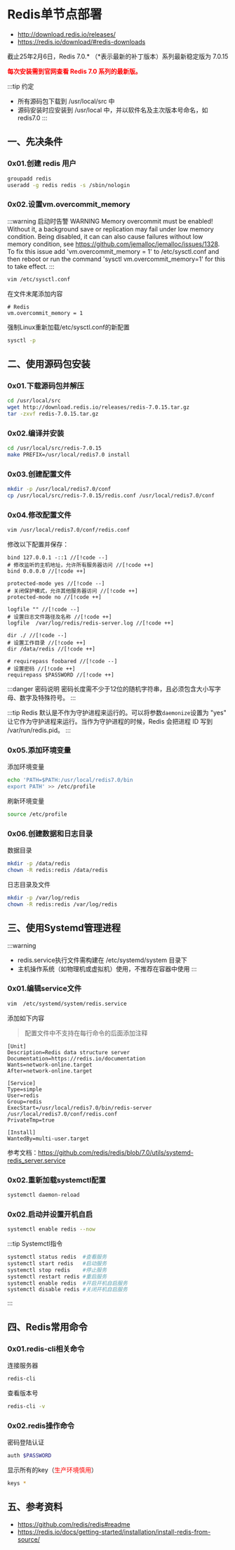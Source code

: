 # Redis单节点部署

- http://download.redis.io/releases/
- https://redis.io/download/#redis-downloads

截止25年2月6日，Redis 7.0.* （*表示最新的补丁版本）系列最新稳定版为 7.0.15

<font color="red"><b>每次安装需到官网查看 Redis 7.0 系列的最新版。</b></font>

:::tip 约定
- 所有源码包下载到 /usr/local/src 中
- 源码安装时应安装到 /usr/local 中，并以软件名及主次版本号命名，如 redis7.0
:::

## 一、先决条件

### 0x01.创建 redis 用户

```bash
groupadd redis
useradd -g redis redis -s /sbin/nologin
```

### 0x02.设置vm.overcommit_memory

:::warning 启动时告警
WARNING Memory overcommit must be enabled! Without it, a background save or replication may fail under low memory condition. Being disabled, it can can also cause failures without low memory condition, see https://github.com/jemalloc/jemalloc/issues/1328. To fix this issue add 'vm.overcommit_memory = 1' to /etc/sysctl.conf and then reboot or run the command 'sysctl vm.overcommit_memory=1' for this to take effect.
:::

```bash
vim /etc/sysctl.conf
```

在文件末尾添加内容
```vim
# Redis
vm.overcommit_memory = 1
```

强制Linux重新加载/etc/sysctl.conf的新配置
```bash
sysctl -p
```

## 二、使用源码包安装

### 0x01.下载源码包并解压

```bash
cd /usr/local/src
wget http://download.redis.io/releases/redis-7.0.15.tar.gz
tar -zxvf redis-7.0.15.tar.gz
```

### 0x02.编译并安装

```bash
cd /usr/local/src/redis-7.0.15
make PREFIX=/usr/local/redis7.0 install
```

### 0x03.创建配置文件

```bash
mkdir -p /usr/local/redis7.0/conf
cp /usr/local/src/redis-7.0.15/redis.conf /usr/local/redis7.0/conf
```

### 0x04.修改配置文件

```bash
vim /usr/local/redis7.0/conf/redis.conf
```

修改以下配置并保存：

```vim
bind 127.0.0.1 -::1 //[!code --]
# 修改监听的主机地址，允许所有服务器访问 //[!code ++]
bind 0.0.0.0 //[!code ++]

protected-mode yes //[!code --]
# 关闭保护模式，允许其他服务器访问 //[!code ++]
protected-mode no //[!code ++]

logfile "" //[!code --]
# 设置日志文件路径及名称 //[!code ++]
logfile  /var/log/redis/redis-server.log //[!code ++]

dir ./ //[!code --]
# 设置工作目录 //[!code ++]
dir /data/redis //[!code ++]

# requirepass foobared //[!code --]
# 设置密码 //[!code ++]
requirepass $PASSWORD //[!code ++]
```

:::danger 密码说明
密码长度需不少于12位的随机字符串，且必须包含大小写字母、数字及特殊符号。
:::

:::tip
Redis 默认是不作为守护进程来运行的。可以将参数`daemonize`设置为 "yes" 让它作为守护进程来运行。当作为守护进程的时候，Redis 会把进程 ID 写到 /var/run/redis.pid。
:::

### 0x05.添加环境变量

添加环境变量
```bash
echo 'PATH=$PATH:/usr/local/redis7.0/bin
export PATH' >> /etc/profile
```

刷新环境变量
```bash
source /etc/profile
```

### 0x06.创建数据和日志目录

数据目录
```bash
mkdir -p /data/redis
chown -R redis:redis /data/redis
```

日志目录及文件
```bash
mkdir -p /var/log/redis
chown -R redis:redis /var/log/redis
```

## 三、使用Systemd管理进程

:::warning
- redis.service执行文件需构建在 /etc/systemd/system 目录下
- 主机操作系统（如物理机或虚拟机）使用，不推荐在容器中使用
:::

### 0x01.编辑service文件

```bash
vim  /etc/systemd/system/redis.service
```

添加如下内容

> 配置文件中不支持在每行命令的后面添加注释

```vim
[Unit]
Description=Redis data structure server
Documentation=https://redis.io/documentation
Wants=network-online.target
After=network-online.target

[Service]
Type=simple
User=redis
Group=redis
ExecStart=/usr/local/redis7.0/bin/redis-server /usr/local/redis7.0/conf/redis.conf
PrivateTmp=true

[Install]
WantedBy=multi-user.target
```
参考文档：https://github.com/redis/redis/blob/7.0/utils/systemd-redis_server.service

### 0x02.重新加载systemctl配置

```bash
systemctl daemon-reload
```

### 0x02.启动并设置开机自启

```bash
systemctl enable redis --now
```

:::tip Systemctl指令
```bash
systemctl status redis  #查看服务
systemctl start redis   #启动服务
systemctl stop redis    #停止服务
systemctl restart redis #重启服务
systemctl enable redis  #开启开机自启服务
systemctl disable redis #关闭开机自启服务
```
:::

## 四、Redis常用命令

### 0x01.redis-cli相关命令

连接服务器
```bash
redis-cli
```

查看版本号
```bash
redis-cli -v
```

### 0x02.redis操作命令

密码登陆认证
```bash
auth $PASSWORD
```

显示所有的key（<font color="red">生产环境慎用</font>）
```bash
keys *
```

## 五、参考资料

- https://github.com/redis/redis#readme
- https://redis.io/docs/getting-started/installation/install-redis-from-source/